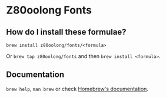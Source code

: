 # Z80oolong Fonts

## How do I install these formulae?

`brew install z80oolong/fonts/<formula>`

Or `brew tap z80oolong/fonts` and then `brew install <formula>`.

## Documentation

`brew help`, `man brew` or check [Homebrew's documentation](https://docs.brew.sh).
